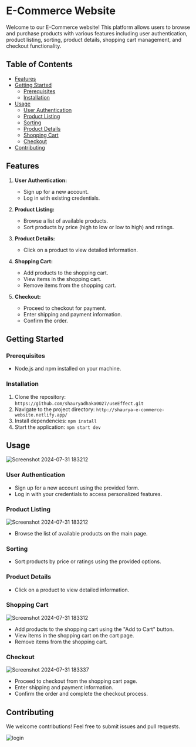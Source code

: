 # E-Commerce Website

Welcome to our E-Commerce website! This platform allows users to browse and purchase products with various features including user authentication, product listing, sorting, product details, shopping cart management, and checkout functionality.

## Table of Contents
- [Features](#features)
- [Getting Started](#getting-started)
  - [Prerequisites](#prerequisites)
  - [Installation](#installation)
- [Usage](#usage)
  - [User Authentication](#user-authentication)
  - [Product Listing](#product-listing)
  - [Sorting](#sorting)
  - [Product Details](#product-details)
  - [Shopping Cart](#shopping-cart)
  - [Checkout](#checkout)
- [Contributing](#contributing)


## Features


1. **User Authentication:**
   - Sign up for a new account.
   - Log in with existing credentials.

2. **Product Listing:**
   - Browse a list of available products.
   - Sort products by price (high to low or low to high) and ratings.

3. **Product Details:**
   - Click on a product to view detailed information.

4. **Shopping Cart:**
   - Add products to the shopping cart.
   - View items in the shopping cart.
   - Remove items from the shopping cart.

5. **Checkout:**
   - Proceed to checkout for payment.
   - Enter shipping and payment information.
   - Confirm the order.

## Getting Started

### Prerequisites
- Node.js and npm installed on your machine.

### Installation
1. Clone the repository: `https://github.com/shauryadhaka0027/useEffect.git`
2. Navigate to the project directory: `http://shaurya-e-commerce-website.netlify.app/`
3. Install dependencies: `npm install`
4. Start the application: `npm start dev`

## Usage
![Screenshot 2024-07-31 183212](https://github.com/user-attachments/assets/909881a8-4775-4b58-82be-b9d8c40c63b9)

### User Authentication

- Sign up for a new account using the provided form.
- Log in with your credentials to access personalized features.

### Product Listing
![Screenshot 2024-07-31 183212](https://github.com/user-attachments/assets/909881a8-4775-4b58-82be-b9d8c40c63b9)

- Browse the list of available products on the main page.

### Sorting

- Sort products by price or ratings using the provided options.

### Product Details

- Click on a product to view detailed information.



### Shopping Cart
![Screenshot 2024-07-31 183312](https://github.com/user-attachments/assets/6e1a2e84-1d4f-45d7-8eda-508bb5efb4c5)
- Add products to the shopping cart using the "Add to Cart" button.
- View items in the shopping cart on the cart page.
- Remove items from the shopping cart.

### Checkout
![Screenshot 2024-07-31 183337](https://github.com/user-attachments/assets/88604118-7536-4893-802b-805daef020b1)

- Proceed to checkout from the shopping cart page.
- Enter shipping and payment information.
- Confirm the order and complete the checkout process.

## Contributing

We welcome contributions! Feel free to submit issues and pull requests.



![login](https://github.com/shauryadhaka0027/useEffect/assets/138813918/186ce3f1-4669-4c0a-930e-6c7850054d0d)


